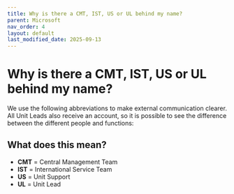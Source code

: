 ```yaml
---
title: Why is there a CMT, IST, US or UL behind my name?
parent: Microsoft
nav_order: 4
layout: default
last_modified_date: 2025-09-13
---
```


# Why is there a CMT, IST, US or UL behind my name?

We use the following abbreviations to make external communication clearer.  
All Unit Leads also receive an account, so it is possible to see the difference between the different people and functions:

## What does this mean?

- **CMT** = Central Management Team  
- **IST** = International Service Team  
- **US** = Unit Support  
- **UL** = Unit Lead
